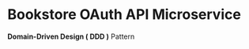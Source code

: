 # Bookstore OAuth API Microservice

[//]: # (**Gin** Web Framework)

[//]: # ()
[//]: # (**MYSQL** Database)

[//]: # (**DAO** and **DTO** Design Patterns)

**Domain-Driven Design ( DDD )** Pattern


